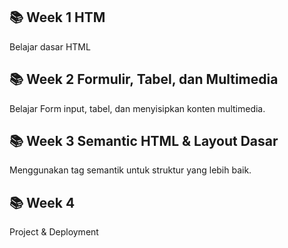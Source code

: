 ## 📚 Week 1 HTM
Belajar dasar HTML

## 📚 Week 2 Formulir, Tabel, dan Multimedia
Belajar Form input, tabel, dan menyisipkan konten multimedia.

## 📚 Week 3 Semantic HTML & Layout Dasar
Menggunakan tag semantik untuk struktur yang lebih baik.

## 📚 Week 4
Project & Deployment

